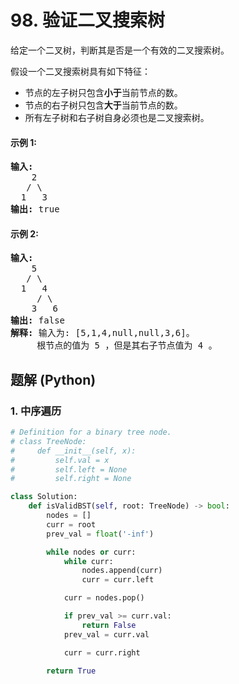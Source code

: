 # 98. 验证二叉搜索树
给定一个二叉树，判断其是否是一个有效的二叉搜索树。

假设一个二叉搜索树具有如下特征：
* 节点的左子树只包含**小于**当前节点的数。
* 节点的右子树只包含**大于**当前节点的数。
* 所有左子树和右子树自身必须也是二叉搜索树。

#### 示例 1:
<pre>
<strong>输入:</strong>
    2
   / \
  1   3
<strong>输出:</strong> true
</pre>

#### 示例 2:
<pre>
<strong>输入:</strong>
    5
   / \
  1   4
     / \
    3   6
<strong>输出:</strong> false
<strong>解释:</strong> 输入为: [5,1,4,null,null,3,6]。
     根节点的值为 5 ，但是其右子节点值为 4 。
</pre>

## 题解 (Python)

### 1. 中序遍历
```Python
# Definition for a binary tree node.
# class TreeNode:
#     def __init__(self, x):
#         self.val = x
#         self.left = None
#         self.right = None

class Solution:
    def isValidBST(self, root: TreeNode) -> bool:
        nodes = []
        curr = root
        prev_val = float('-inf')

        while nodes or curr:
            while curr:
                nodes.append(curr)
                curr = curr.left

            curr = nodes.pop()

            if prev_val >= curr.val:
                return False
            prev_val = curr.val

            curr = curr.right

        return True
```
